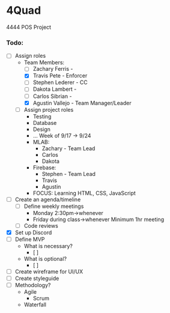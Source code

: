 # 4Quad
4444 POS Project

### Todo:
- [ ] Assign roles
  - Team Members:
    - [ ] Zachary Ferris  - 
    - [x] Travis Pete     - Enforcer
    - [ ] Stephen Lederer - CC
    - [ ] Dakota Lambert  - 
    - [ ] Carlos Sibrian  - 
    - [x] Agustin Vallejo - Team Manager/Leader
  - [ ] Assign project roles
    - Testing
    - Database
    - Design
    - ...
    Week of 9/17 -> 9/24
    - MLAB:
      - Zachary - Team Lead
      - Carlos
      - Dakota
    - Firebase:
      - Stephen - Team Lead
      - Travis
      - Agustin
    - FOCUS:
      Learning HTML, CSS, JavaScript
- [ ] Create an agenda/timeline
  - [ ] Define weekly meetings
    - Monday 2:30pm->whenever
    - Friday during class->whenever
    Minimum 1hr meeting
  - [ ] Code reviews
- [x] Set up Discord
- [ ] Define MVP
  - What is necessary?
    - [ ] 
  - What is optional?
    - [ ] 
- [ ] Create wireframe for UI/UX
- [ ] Create styleguide
- [ ] Methodology?
    - Agile
      - Scrum
    - Waterfall

